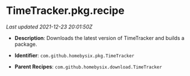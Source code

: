 # TimeTracker.pkg.recipe

_Last updated 2021-12-23 20:01:50Z_

- **Description**: Downloads the latest version of TimeTracker and builds a package.

- **Identifier**: `com.github.homebysix.pkg.TimeTracker`

- **Parent Recipes**: `com.github.homebysix.download.TimeTracker`
